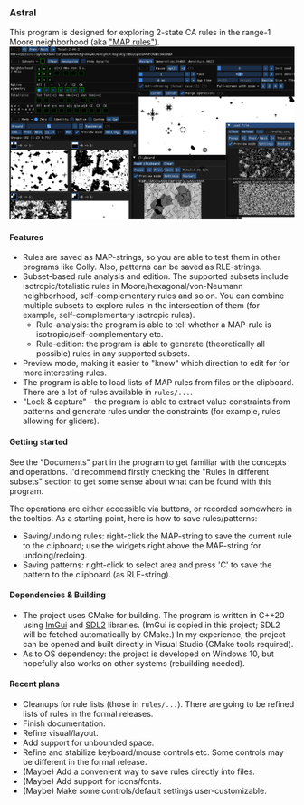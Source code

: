 ### Astral
This program is designed for exploring 2-state CA rules in the range-1 Moore neighborhood (aka ["MAP rules"](https://golly.sourceforge.io/Help/Algorithms/QuickLife.html#map)).
![screenshot](screenshot.png)

#### Features
- Rules are saved as MAP-strings, so you are able to test them in other programs like Golly. Also, patterns can be saved as RLE-strings.
- Subset-based rule analysis and edition. The supported subsets include isotropic/totalistic rules in Moore/hexagonal/von-Neumann neighborhood, self-complementary rules and so on. You can combine multiple subsets to explore rules in the intersection of them (for example, self-complementary isotropic rules).
    - Rule-analysis: the program is able to tell whether a MAP-rule is isotropic/self-complementary etc.
    - Rule-edition: the program is able to generate (theoretically all possible) rules in any supported subsets.
- Preview mode, making it easier to "know" which direction to edit for for more interesting rules.
- The program is able to load lists of MAP rules from files or the clipboard. There are a lot of rules available in `rules/...`.
- "Lock & capture" - the program is able to extract value constraints from patterns and generate rules under the constraints (for example, rules allowing for gliders).

#### Getting started
See the "Documents" part in the program to get familiar with the concepts and operations. I'd recommend firstly checking the "Rules in different subsets" section to get some sense about what can be found with this program.

The operations are either accessible via buttons, or recorded somewhere in the tooltips. As a starting point, here is how to save rules/patterns:
- Saving/undoing rules: right-click the MAP-string to save the current rule to the clipboard; use the widgets right above the MAP-string for undoing/redoing.
- Saving patterns: right-click to select area and press 'C' to save the pattern to the clipboard (as RLE-string).

#### Dependencies & Building
- The project uses CMake for building. The program is written in C++20 using [ImGui](https://github.com/ocornut/imgui) and [SDL2](https://github.com/libsdl-org/SDL) libraries. (ImGui is copied in this project; SDL2 will be fetched automatically by CMake.) In my experience, the project can be opened and built directly in Visual Studio (CMake tools required).
- As to OS dependency: the project is developed on Windows 10, but hopefully also works on other systems (rebuilding needed).

#### Recent plans
- Cleanups for rule lists (those in `rules/...`). There are going to be refined lists of rules in the formal releases.
- Finish documentation.
- Refine visual/layout.
- Add support for unbounded space.
- Refine and stabilize keyboard/mouse controls etc. Some controls may be different in the formal release.
- (Maybe) Add a convenient way to save rules directly into files.
- (Maybe) Add support for icons/fonts.
- (Maybe) Make some controls/default settings user-customizable.
